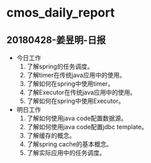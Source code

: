 # cmos_daily_report

## 20180428-姜昱明-日报
- 今日工作
    1. 了解spring的任务调度。
    2. 了解timer在传统java应用中的使用。
    3. 了解如何在spring中使用timer。
    4. 了解Executor在传统java应用中的使用。
    5. 了解如何在spring中使用Executor。
- 明日工作
    1. 了解如何使用java code配置数据源。
    2. 了解如何使用java code配置jdbc template。
    3. 了解缓存的概念。
    4. 了解spring cache的基本概念。
    5. 了解实际应用中的任务调度。






